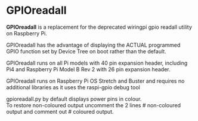 # GPIOreadall
**GPIOreadall** is a replacement for the deprecated wiringpi gpio readall utility on Raspberry Pi.

GPIOreadall has the advantage of displaying the ACTUAL programmed GPIO function set by Device Tree on boot rather than the default.

GPIOreadall runs on all Pi models with 40 pin expansion header, including Pi4 and Raspberry Pi Model B Rev 2 with 26 pin expansion header.

GPIOreadall runs on Raspberry Pi OS Stretch and Buster and requires no additional libraries as it uses the raspi-gpio debug tool

gpioreadall.py by default displays power pins in colour.  
To restore non-coloured output uncomment the 2 lines # non-coloured output and comment out # coloured output.
